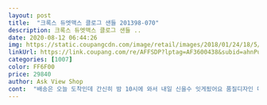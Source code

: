 ```yaml
---
layout: post 
title:  "크록스 듀엣맥스 클로그 샌들 201398-070" 
description: 크록스 듀엣맥스 클로그 샌들 ..
date: 2020-08-12 06:44:26 
img: https://static.coupangcdn.com/image/retail/images/2018/01/24/18/5/32a80034-465e-48a6-a33e-dd56f341edd0.jpg 
linkUrl: https://link.coupang.com/re/AFFSDP?lptag=AF3600438&subid=ahnPublicAsk&pageKey=1343337555&itemId=2370714545&vendorItemId=3510662612&traceid=V0-113-d7b8602b826cc7bf 
categories: [1007] 
color: FF6F00 
price: 29840 
author: Ask View Shop 
cont:  "배송은 오늘 도착인데 간신히 밤 10시에 와서 내일 신을수 잇게됬어요 품질디자인 다 사진대로구요 사이즈는 다른크록스보다 한사이즈 작은거 같아요 그래서 제가 원래 260<br/> -265신고 다른 클록스 265인데 이거는 270으로 시켜야 맞을거같아요 작아서 못신을정돈아니규요 더 편하게 여유잇게 신는게 크록슨데 그렇지 아쉬운거죠 ㅎㅎ 참고하세요 사이즈<br/>배송이 빨라서 좋았습니다<br/>비 오는 날 신기 위해서 급하게 구매했습니다.<br/><br/>사이즈는 270275 신는데 구매후기를 보고 한 치수 크게 280으로 주문했습니다.<br/> 사이즈가 잘 맞아서 다행입니다.<br/><br/>정사이즈보다 10mm 크게 주문하라는 글보고 270인데280주문했는데 신어보니 280이네요 정사이즈 살걸 후회중입니다<br/>" 
---
```

